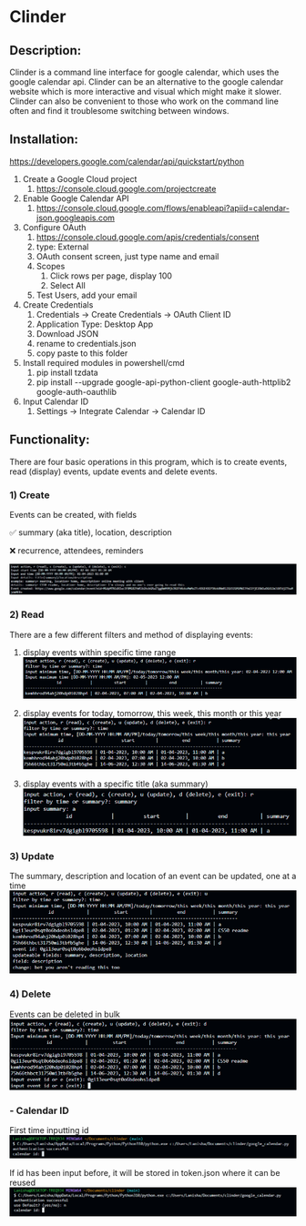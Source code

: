 # Clinder

## Description:
Clinder is a command line interface for google calendar, which uses the google calendar api. Clinder can be an alternative to the google calendar website which is more interactive and visual which might make it slower. Clinder can also be convenient to those who work on the command line often and find it troublesome switching between windows.

## Installation:
https://developers.google.com/calendar/api/quickstart/python
1. Create a Google Cloud project
   1. https://console.cloud.google.com/projectcreate
2. Enable Google Calendar API
   1. https://console.cloud.google.com/flows/enableapi?apiid=calendar-json.googleapis.com
3. Configure OAuth
   1. https://console.cloud.google.com/apis/credentials/consent
   2. type: External
   3. OAuth consent screen, just type name and email
   4. Scopes
      1. Click rows per page, display 100
      2. Select All
   5. Test Users, add your email
4. Create Credentials
   1. Credentials -> Create Credentials -> OAuth Client ID
   2. Application Type: Desktop App
   3. Download JSON
   4. rename to credentials.json 
   5. copy paste to this folder
5. Install required modules in powershell/cmd
   1. pip install tzdata
   2. pip install --upgrade google-api-python-client google-auth-httplib2 google-auth-oauthlib
6. Input Calendar ID
   1. Settings -> Integrate Calendar -> Calendar ID

## Functionality:
There are four basic operations in this program, which is to create events, read (display) events, update events and delete events.

### 1) Create
Events can be created, with fields

:white_check_mark: summary (aka title), location, description

:x: recurrence, attendees, reminders

![create](images/create.png)

### 2) Read
There are a few different filters and method of displaying events:

1. display events within specific time range
![read_time](images/read_time.png)

2. display events for today, tomorrow, this week, this month or this year
![read_word](images/read_word.png)

3. display events with a specific title (aka summary)
![read_summary](images/read_summary.png)

### 3) Update
The summary, description and location of an event can be updated, one at a time
![update](images/update.png)

### 4) Delete
Events can be deleted in bulk
![delete](images/delete.png)

### - Calendar ID
First time inputting id
![id_1](images/id_1.png)

If id has been input before, it will be stored in token.json where it can be reused
![id_2](images/id_2.png)